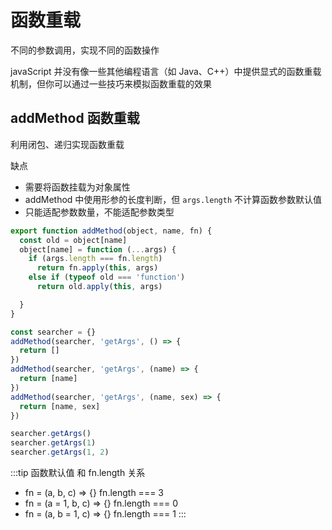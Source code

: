 # 函数重载
不同的参数调用，实现不同的函数操作

javaScript 并没有像一些其他编程语言（如 Java、C++）中提供显式的函数重载机制，但你可以通过一些技巧来模拟函数重载的效果


## addMethod 函数重载

利用闭包、递归实现函数重载

缺点
* 需要将函数挂载为对象属性
* addMethod 中使用形参的长度判断，但 `args.length` 不计算函数参数默认值
* 只能适配参数数量，不能适配参数类型

```js
export function addMethod(object, name, fn) {
  const old = object[name]
  object[name] = function (...args) {
    if (args.length === fn.length)
      return fn.apply(this, args)
    else if (typeof old === 'function')
      return old.apply(this, args)

  }
}

const searcher = {}
addMethod(searcher, 'getArgs', () => {
  return []
})
addMethod(searcher, 'getArgs', (name) => {
  return [name]
})
addMethod(searcher, 'getArgs', (name, sex) => {
  return [name, sex]
})

searcher.getArgs()
searcher.getArgs(1)
searcher.getArgs(1, 2)
```


:::tip
函数默认值 和 fn.length 关系

* fn = (a, b, c) => {}    fn.length ===  3
* fn = (a = 1, b, c) => {}    fn.length === 0
* fn = (a, b = 1, c) => {}    fn.length === 1
:::
